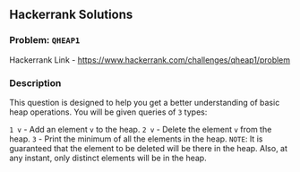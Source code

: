 ## Hackerrank Solutions

### Problem: `QHEAP1`

Hackerrank Link - https://www.hackerrank.com/challenges/qheap1/problem


### Description

This question is designed to help you get a better understanding of basic heap operations.
You will be given queries of `3` types:

`1 v` - Add an element `v` to the heap.
`2 v` - Delete the element `v` from the heap.
`3` - Print the minimum of all the elements in the heap.
`NOTE`: It is guaranteed that the element to be deleted will be there in the heap. Also, at any instant, only distinct elements will be in the heap.